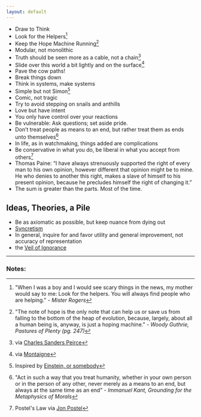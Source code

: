 ```yaml
---
layout: default
---
```


 - Draw to Think
 - Look for the Helpers[^helpers]
 - Keep the Hope Machine Running[^woody]
 - Modular, not monolithic
 - Truth should be seen more as a cable, not a chain[^pierce]
 - Slide over this world a bit lightly and on the surface[^montaigne]
 - Pave the cow paths!
 - Break things down
 - Think in systems, make systems
 - Simple but not Simon[^einstein]
 - Comic, not tragic
 - Try to avoid stepping on snails and anthills
 - Love but have intent
 - You only have control over your reactions
 - Be vulnerable: Ask questions; set aside pride.
 - Don’t treat people as means to an end, but rather treat them as ends unto themselves[^kant]
 - In life, as in watchmaking, things added are complications
 - Be conservative in what you do, be liberal in what you accept from others[^postel]
 - Thomas Paine: “I have always strenuously supported the right of every man to his own opinion, however different that opinion might be to mine. He who denies to another this right, makes a slave of himself to his present opinion, because he precludes himself the right of changing it.”
 - The sum is greater than the parts. Most of the time.

## Ideas, Theories, a Pile

 - Be as axiomatic as possible, but keep nuance from dying out
 - [Syncretism](https://en.m.wikipedia.org/wiki/Syncretism)
 - In general, inquire for and favor utility and general improvement, not accuracy of representation
 - the [Veil of Ignorance](https://en.wikipedia.org/wiki/Veil_of_)

***

### Notes:

[^helpers]: "When I was a boy and I would see scary things in the news, my mother would say to me: Look for the helpers. You will always find people who are helping." - *Mister Rogers*

[^kant]: "Act in such a way that you treat humanity, whether in your own person or in the person of any other, never merely as a means to an end, but always at the same time as an end" - *Immanuel Kant, Grounding for the Metaphysics of Morals*

[^woody]: "The note of hope is the only note that can help us or save us from falling to the bottom of the heap of evolution, because, largely, about all a human being is, anyway, is just a hoping machine." - *Woody Guthrie, Pastures of Plenty (pg. 247)*

[^pierce]: via [Charles Sanders Peirce](http://a.co/b81camA)

[^einstein]: Inspired by [Einstein, or somebody](http://quoteinvestigator.com/2011/05/13/einstein-simple/)

[^montaigne]: via [Montaigne](http://amzn.to/1XDifrI)

[^postel]: Postel's Law via [Jon Postel](https://en.wikipedia.org/wiki/Robustness_principle)